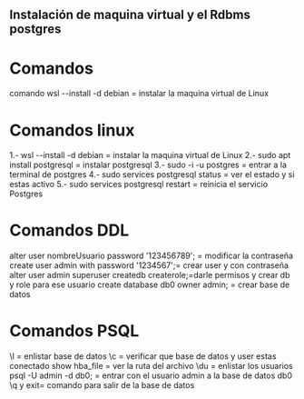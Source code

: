## Instalación de maquina virtual y el Rdbms postgres 

# Comandos 
comando wsl --install -d debian = instalar la maquina virtual de Linux

# Comandos linux 
1.- wsl --install -d debian = instalar la maquina virtual de Linux
2.- sudo apt install postgresql = instalar postgresql
3.- sudo -i -u postgres = entrar a la terminal de postgres
4.- sudo services postgresql status = ver el estado y si estas activo
5.- sudo services postgresql restart = reinicia el servicio Postgres

# Comandos DDL 
alter user nombreUsuario password '123456789'; = modificar la contraseña 
create user admin with password '1234567';= crear user y con contraseña
alter user admin superuser createdb createrole;=darle permisos y crear db y role para ese usuario
create database db0 owner admin; = crear base de datos  

# Comandos PSQL 
\l = enlistar base de datos
\c = verificar que base de datos y user estas conectado
show hba_file = ver la ruta del archivo
\du = enlistar los usuarios
psql -U admin -d db0; = entrar con el usuario admin a la base de datos db0
\q y exit= comando para salir de la base de datos